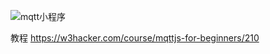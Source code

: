 ![mqtt小程序](https://www.w3hacker.com/wp-content/uploads/2021/09/gh_8667430e6c41_258.jpg)

教程 https://w3hacker.com/course/mqttjs-for-beginners/210
